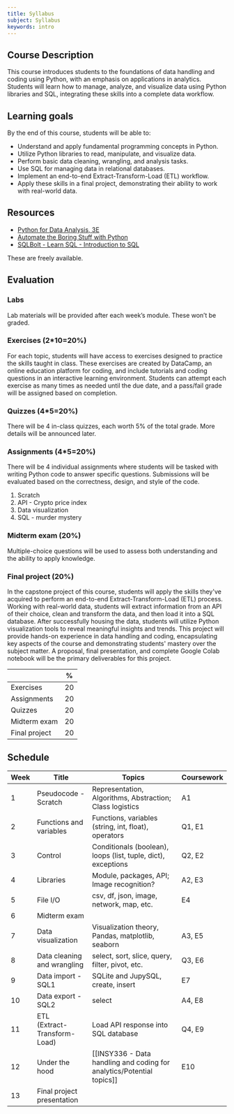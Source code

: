 ```yaml
---
title: Syllabus
subject: Syllabus
keywords: intro
---
```


## Course Description
This course introduces students to the foundations of data handling and coding using Python, with an emphasis on applications in analytics. Students will learn how to manage, analyze, and visualize data using Python libraries and SQL, integrating these skills into a complete data workflow.

## Learning goals
By the end of this course, students will be able to:
* Understand and apply fundamental programming concepts in Python.
* Utilize Python libraries to read, manipulate, and visualize data.
* Perform basic data cleaning, wrangling, and analysis tasks.
* Use SQL for managing data in relational databases.
* Implement an end-to-end Extract-Transform-Load (ETL) workflow.
* Apply these skills in a final project, demonstrating their ability to work with real-world data.

## Resources
* [Python for Data Analysis, 3E](https://wesmckinney.com/book/)
* [Automate the Boring Stuff with Python](https://automatetheboringstuff.com/#toc)
* [SQLBolt - Learn SQL - Introduction to SQL](https://sqlbolt.com/)

These are freely available.

## Evaluation

### Labs
Lab materials will be provided after each week’s module. These won’t be graded.

### Exercises (2*10=20%)
For each topic, students will have access to exercises designed to practice the skills taught in class. These exercises are created by DataCamp, an online education platform for coding, and include tutorials and coding questions in an interactive learning environment. Students can attempt each exercise as many times as needed until the due date, and a pass/fail grade will be assigned based on completion.

### Quizzes (4*5=20%)
There will be 4 in-class quizzes, each worth 5% of the total grade. More details will be announced later.

### Assignments (4*5=20%)
There will be 4 individual assignments where students will be tasked with writing Python code to answer specific questions. Submissions will be evaluated based on the correctness, design, and style of the code.

1. Scratch
2. API - Crypto price index
3. Data visualization
4. SQL - murder mystery

### Midterm exam (20%)
Multiple-choice questions will be used to assess both understanding and the ability to apply knowledge.

### Final project (20%)
In the capstone project of this course, students will apply the skills they've acquired to perform an end-to-end Extract-Transform-Load (ETL) process. Working with real-world data, students will extract information from an API of their choice, clean and transform the data, and then load it into a SQL database. After successfully housing the data, students will utilize Python visualization tools to reveal meaningful insights and trends. This project will provide hands-on experience in data handling and coding, encapsulating key aspects of the course and demonstrating students' mastery over the subject matter. A proposal, final presentation, and complete Google Colab notebook will be the primary deliverables for this project.

|               | %   |
|---------------|-----|
| Exercises     | 20  |
| Assignments   | 20  |
| Quizzes       | 20  |
| Midterm exam  | 20  |
| Final project | 20  |

## Schedule
| Week | Title                           | Topics                                                       | Coursework |
|------|---------------------------------|--------------------------------------------------------------|------------|
| 1    | Pseudocode - Scratch            | Representation, Algorithms, Abstraction; Class logistics     | A1         |
| 2    | Functions and variables         | Functions, variables (string, int, float), operators         | Q1, E1     |
| 3    | Control                         | Conditionals (boolean), loops (list, tuple, dict), exceptions | Q2, E2     |
| 4    | Libraries                       | Module, packages, API; Image recognition?                    | A2, E3     |
| 5    | File I/O                        | csv, df, json, image, network, map, etc.                     | E4         |
| 6    | Midterm exam                    |                                                              |            |
| 7    | Data visualization              | Visualization theory, Pandas, matplotlib, seaborn            | A3, E5     |
| 8    | Data cleaning and wrangling     | select, sort, slice, query, filter, pivot, etc.              | Q3, E6     |
| 9    | Data import - SQL1              | SQLite and JupySQL, create, insert                           | E7         |
| 10   | Data export - SQL2              | select                                                       | A4, E8     |
| 11   | ETL<br>(Extract-Transform-Load) | Load API response into SQL database                          | Q4, E9     |
| 12   | Under the hood                  | [[INSY336 - Data handling and coding for analytics/Potential topics]] | E10        |
| 13   | Final project presentation      |                                                              |            |
